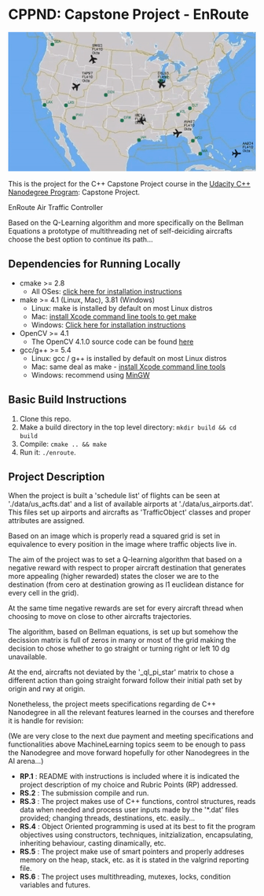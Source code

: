 # CPPND: Capstone Project - EnRoute

<img src="data/enroute.gif"/>

This is the project for the C++ Capstone Project course in the [Udacity C++ Nanodegree Program](https://www.udacity.com/course/c-plus-plus-nanodegree--nd213): Capstone Project. 

EnRoute Air Traffic Controller

Based on the Q-Learning algorithm and more specifically on the Bellman Equations a prototype of multithreading net of self-deiciding aircrafts choose the best option to continue its path... 

## Dependencies for Running Locally
* cmake >= 2.8
  * All OSes: [click here for installation instructions](https://cmake.org/install/)
* make >= 4.1 (Linux, Mac), 3.81 (Windows)
  * Linux: make is installed by default on most Linux distros
  * Mac: [install Xcode command line tools to get make](https://developer.apple.com/xcode/features/)
  * Windows: [Click here for installation instructions](http://gnuwin32.sourceforge.net/packages/make.htm)
* OpenCV >= 4.1
  * The OpenCV 4.1.0 source code can be found [here](https://github.com/opencv/opencv/tree/4.1.0)
* gcc/g++ >= 5.4
  * Linux: gcc / g++ is installed by default on most Linux distros
  * Mac: same deal as make - [install Xcode command line tools](https://developer.apple.com/xcode/features/)
  * Windows: recommend using [MinGW](http://www.mingw.org/)

## Basic Build Instructions

1. Clone this repo.
2. Make a build directory in the top level directory: `mkdir build && cd build`
3. Compile: `cmake .. && make`
4. Run it: `./enroute`.

## Project Description

When the project is built a 'schedule list' of flights can be seen at './data/us_acfts.dat' and a list of available airports at './data/us_airports.dat'. This files set up airports and aircrafts as 'TrafficObject' classes and proper attributes are assigned.

Based on an image which is properly read a squared grid is set in equivalence to every position in the image where traffic objects live in.

The aim of the project was to set a Q-learning algorithm that based on a negative reward with respect to proper aircraft destination that generates more appealing (higher rewarded) states the closer we are to the destination (from cero at destination growing as l1 euclidean distance for every cell in the grid).

At the same time negative rewards are set for every aircraft thread when choosing to move on close to other aircrafts trajectories.

The algorithm, based on Bellman equations, is set up but somehow the decission matrix is full of zeros in many or most of the grid making the decision to chose whether to go straight or turning right or left 10 dg unavailable.

At the end, aircrafts not deviated by the '_ql_pi_star' matrix to chose a different action than going straight forward follow their initial path set by origin and rwy at origin.

Nonetheless, the project meets specifications regarding de C++ Nanodegree in all the relevant features learned in the courses and therefore it is handle for revision:

(We are very close to the next due payment and meeting specifications and functionalities above MachineLearning topics seem to be enough to pass the Nanodegree and move forward hopefully for other Nanodegrees in the AI arena...)

- **RP.1** : README with instructions is included where it is indicated the project description of my choice and Rubric Points (RP) addressed.
- **RS.2** : The submission compile and run.
- **RS.3** : The project makes use of C++ functions, control structures, reads data when needed and process user inputs made by the '*.dat' files provided; changing threads, destinations, etc. easily...
- **RS.4** : Object Oriented programming is used at its best to fit the program objectives using constructors, techniques, initzialization, encapsulating, inheriting behaviour, casting dinamically, etc.
- **RS.5** : The project make use of smart pointers and properly addreses memory on the heap, stack, etc. as it is stated in the valgrind reporting file. 
- **RS.6** : The project uses multithreading, mutexes, locks, condition variables and futures.